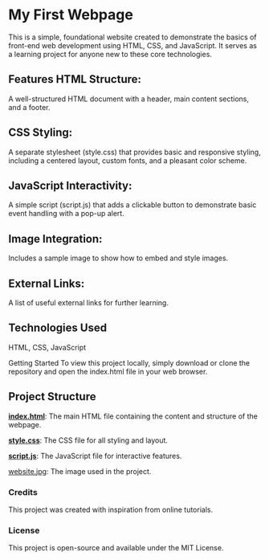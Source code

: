 # My First Webpage
This is a simple, foundational website created to demonstrate the basics of front-end web development using HTML, CSS, and JavaScript. It serves as a learning project for anyone new to these core technologies.

## Features HTML Structure: 
A well-structured HTML document with a header, main content sections, and a footer.

## CSS Styling: 
A separate stylesheet (style.css) that provides basic and responsive styling, including a centered layout, custom fonts, and a pleasant color scheme.

## JavaScript Interactivity: 
A simple script (script.js) that adds a clickable button to demonstrate basic event handling with a pop-up alert.

## Image Integration: 
Includes a sample image to show how to embed and style images.

## External Links: 
A list of useful external links for further learning.

## Technologies Used

HTML,
CSS,
JavaScript

Getting Started
To view this project locally, simply download or clone the repository and open the index.html file in your web browser.

## Project Structure

**[index.html](index.html)**: The main HTML file containing the content and structure of the webpage.

**[style.css](style.css)**: The CSS file for all styling and layout.

**[script.js](script.js)**: The JavaScript file for interactive features.

[website.jpg](website.jpg): The image used in the project.

### Credits
This project was created with inspiration from online tutorials.

### License
This project is open-source and available under the MIT License.
